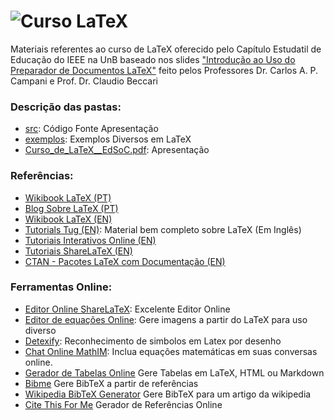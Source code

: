 ![Curso LaTeX](http://upload.wikimedia.org/wikipedia/commons/thumb/9/92/LaTeX_logo.svg/220px-LaTeX_logo.svg.png)
===========

Materiais referentes ao curso de LaTeX oferecido pelo Capítulo Estudatil de Educação do IEEE na UnB baseado nos slides ["Introdução ao Uso do Preparador de Documentos LaTeX"](https://www.tug.org/texlive/devsrc/Master/texmf-dist/doc/latex/cursolatex/cursolatex.pdf) feito pelos Professores Dr. Carlos A. P. Campani e Prof. Dr. Claudio Beccari

### Descrição das pastas:
 - [src](https://github.com/edusoc-unb/curso_latex): Código Fonte Apresentação
 - [exemplos](https://github.com/edusoc-unb/curso_latex): Exemplos Diversos em LaTeX
 - [Curso_de_LaTeX__EdSoC.pdf](https://github.com/edusoc-unb/curso_latex): Apresentação

### Referências:
 - [Wikibook LaTeX (PT)](https://pt.wikibooks.org/wiki/Latex)
 - [Blog Sobre LaTeX (PT)](https://latexbr.blogspot.com.br/2012/07/aprendendo-latex-em-5-minutos.html)
 - [Wikibook LaTeX (EN)](https://en.wikibooks.org/wiki/LaTeX)
 - [Tutorials Tug (EN)](https://www.tug.org/tutorials/tugindia/): Material bem completo sobre LaTeX (Em Inglês)
 - [Tutoriais Interativos Online (EN)](https://www.latex-tutorial.com/)
 - [Tutoriais ShareLaTeX (EN)](https://www.sharelatex.com/learn)
 - [CTAN - Pacotes LaTeX com Documentação (EN)](https://www.ctan.org/?lang=en)

### Ferramentas Online:
 - [Editor Online ShareLaTeX](https://www.sharelatex.com): Excelente Editor Online
 - [Editor de equações Online](http://www.numberempire.com/texequationeditor/equationeditor.php): Gere imagens a partir do LaTeX para uso diverso
 - [Detexify](http://detexify.kirelabs.org/classify.html): Reconhecimento de simbolos em Latex por desenho
 - [Chat Online MathIM](http://mathim.com/): Inclua equações matemáticas em suas conversas online.
 - [Gerador de Tabelas Online](http://www.tablesgenerator.com/) Gere Tabelas em LaTeX, HTML ou Markdown
 - [Bibme](http://www.bibme.org/) Gere BibTeX a partir de referências
 - [Wikipedia BibTeX Generator](https://irl.github.io/bibwiki/) Gere BibTeX para um artigo da wikipedia
 - [Cite This For Me](http://www.citethisforme.com/) Gerador de Referências Online
